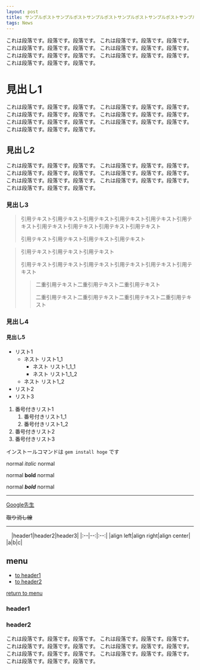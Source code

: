 ```yaml
---
layout: post
title: サンプルポストサンプルポストサンプルポストサンプルポストサンプルポストサンプルポスト
tags: News
---
```


これは段落です。段落です。段落です。
これは段落です。段落です。段落です。
これは段落です。段落です。段落です。
これは段落です。段落です。段落です。
これは段落です。段落です。段落です。
これは段落です。段落です。段落です。
これは段落です。段落です。段落です。

# 見出し1

これは段落です。段落です。段落です。
これは段落です。段落です。段落です。
これは段落です。段落です。段落です。
これは段落です。段落です。段落です。
これは段落です。段落です。段落です。
これは段落です。段落です。段落です。
これは段落です。段落です。段落です。

## 見出し2

これは段落です。段落です。段落です。
これは段落です。段落です。段落です。
これは段落です。段落です。段落です。
これは段落です。段落です。段落です。
これは段落です。段落です。段落です。
これは段落です。段落です。段落です。
これは段落です。段落です。段落です。

### 見出し3

> 引用テキスト引用テキスト引用テキスト引用テキスト引用テキスト引用テキスト引用テキスト引用テキスト引用テキスト引用テキスト
>
> 引用テキスト引用テキスト引用テキスト引用テキスト

> 引用テキスト引用テキスト引用テキスト
> 
> 引用テキスト引用テキスト引用テキスト引用テキスト引用テキスト引用テキスト
>> 二重引用テキスト二重引用テキスト二重引用テキスト
>> 
>> 二重引用テキスト二重引用テキスト二重引用テキスト二重引用テキスト

### 見出し4
#### 見出し5

- リスト1
    - ネスト リスト1_1
        - ネスト リスト1_1_1
        - ネスト リスト1_1_2
    - ネスト リスト1_2
- リスト2
- リスト3

1. 番号付きリスト1
    1. 番号付きリスト1_1
    1. 番号付きリスト1_2
1. 番号付きリスト2
1. 番号付きリスト3

インストールコマンドは `gem install hoge` です

normal *italic* normal

normal **bold** normal

normal ***bold*** normal

***

[Google先生](https://www.google.co.jp/)


~~取り消し線~~

***

　|header1|header2|header3|
|:--|--:|:--:|
|align left|align right|align center|
|a|b|c|

## menu
* [to header1](#header1)
* [to header2](#header2)

[return to menu](#menu)
### header1
### header2

これは段落です。段落です。段落です。
これは段落です。段落です。段落です。
これは段落です。段落です。段落です。
これは段落です。段落です。段落です。
これは段落です。段落です。段落です。
これは段落です。段落です。段落です。
これは段落です。段落です。段落です。